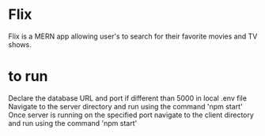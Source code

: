 ﻿# Flix
 Flix is a MERN app allowing user's to search for their favorite movies and TV shows. 

# to run
Declare the database URL and port if different than 5000 in local .env file
Navigate to the server directory and run using the command 'npm start'
Once server is running on the specified port navigate to the client directory and run using the command 'npm start'
